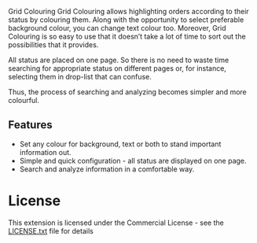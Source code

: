 Grid Colouring
Grid Colouring allows highlighting orders according to their status by colouring them. Along with the opportunity to select preferable background colour, you can change text colour too. Moreover, Grid Colouring is so easy to use that it doesn’t take a lot of time to sort out the possibilities that it provides.

All status are placed on one page. So there is no need to waste time searching for appropriate status on different pages or, for instance, selecting them in drop-list that can confuse.

Thus, the process of searching and analyzing becomes simpler and more colourful.

## Features
- Set any colour for background, text or both to stand important information out.
- Simple and quick configuration - all status are displayed on one page.
- Search and analyze information in a comfortable way.

# License
This extension is licensed under the Commercial License - see the [LICENSE.txt](LICENSE.txt) file for details
